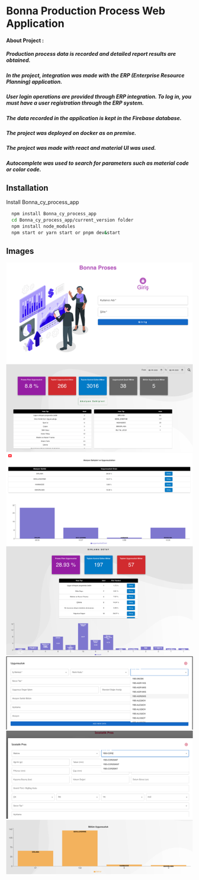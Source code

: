 # Bonna Production Process Web Application

#### About Project : 
##### Production process data is recorded and detailed report results are obtained.
##### In the project, integration was made with the ERP (Enterprise Resource Planning) application.
##### User login operations are provided through ERP integration. To log in, you must have a user registration through the ERP system.
##### The data recorded in the application is kept in the Firebase database.
##### The project was deployed on docker as on premise.
##### The project was made with react and material UI was used.
##### Autocomplete was used to search for parameters such as material code or color code.

## Installation

Install Bonna_cy_process_app

```bash
  npm install Bonna_cy_process_app
  cd Bonna_cy_process_app/current_version folder
  npm install node_modules
  npm start or yarn start or pnpm dev&start
```

## Images

![](./pictures/loginPage.png)
![](./pictures/dashboardPage.png)
![](./pictures/aksiyonSahipleriModal.png)
![](./pictures/sirlamaDetayPage.png)
![](./pictures/uygunsuzlukDataEntyModal.png)
![](./pictures/autoComplete.png)
![](./pictures/uygunsulukGrafik.png)
